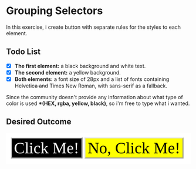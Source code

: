 # Grouping Selectors
In this exercise, i create button with separate rules for the styles to each element. 

## Todo List
- [x] __The first element:__ a black background and white text.
- [x] __The second element:__ a yellow background.
- [x] __Both elements:__ a font size of 28px and a list of fonts containing ~~Helvetica and~~ Times New Roman, with sans-serif as a fallback.

Since the community doesn't provide any information about what type of color is used __*(HEX, rgba, yellow, black)__, so i'm free to type what i wanted.

## Desired Outcome
![picture alt](https://github.com/gunawnjs/foundations-odin-projects/blob/main/03-grouping-selectors/img/desired-outcome.png)